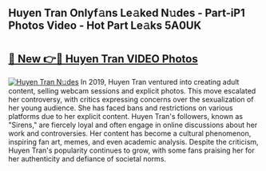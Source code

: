 ## Huyen Tran Onlyf𝚊ns Le𝚊ked N𝚞des - Part-iP1 Photos Video - Hot Part Le𝚊ks 5A0UK

# <h2><a href="http://ab38178.deff.icu/?id=Huyen+Tran">🔗 New 👉🔴 Huyen Tran VIDEO Photos</a></h2>

[![Huyen Tran N𝚞des](https://i.imgur.com/rIISA9y.gif)](http://ab38178.deff.icu/?id=Huyen+Tran)
In 2019, Huyen Tran ventured into creating adult content, selling webcam sessions and explicit photos. This move escalated her controversy, with critics expressing concerns over the sexualization of her young audience. She has faced bans and restrictions on various platforms due to her explicit content. Huyen Tran's followers, known as "Sirens," are fiercely loyal and often engage in online discussions about her work and controversies. Her content has become a cultural phenomenon, inspiring fan art, memes, and even academic analysis. Despite the criticism, Huyen Tran's popularity continues to grow, with some fans praising her for her authenticity and defiance of societal norms.
